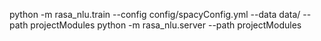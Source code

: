 python -m rasa_nlu.train --config config/spacyConfig.yml --data data/ --path projectModules
python -m rasa_nlu.server --path projectModules
